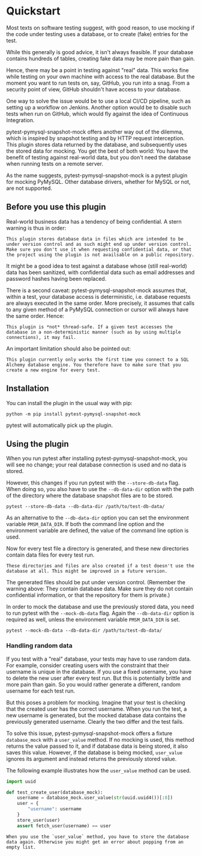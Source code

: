 # Quickstart

Most texts on software testing suggest, with good reason, to use mocking if the code under testing uses a database, or to create (fake) entries for the test.

While this generally is good advice, it isn't always feasible. If your database contains hundreds of tables, creating fake data may be more pain than gain.

Hence, there may be a point in testing against "real" data. This works fine while testing on your own machine with access to the real database. But the moment you want to run tests on, say, GitHub, you run into a snag. From a security point of view, GitHub shouldn't have access to your database.

One way to solve the issue would be to use a local CI/CD pipeline, such as setting up a workflow on Jenkins. Another option would be to disable such tests when run on GitHub, which would fly against the idea of Continuous Integration.

pytest-pymysql-snapshot-mock offers another way out of the dilemma, which is inspired by snapshot testing and by HTTP request interception. This plugin stores data returned by the database, and subsequently uses the stored data for mocking. You get the best of both world: You have the benefit of testing against real-world data, but you don't need the database when running tests on a remote server.

As the name suggests, pytest-pymysql-snapshot-mock is a pytest plugin for mocking PyMySQL. Other database drivers, whether for MySQL or not, are not supported.

## Before you use this plugin

Real-world business data has a tendency of being confidential. A stern warning is thus in order:

```{warning}
This plugin stores database data in files which are intended to be under version control and as such might end up under version control. Make sure you don't use it when requesting confidential data, or that the project using the plugin is not availsable on a public repository.
```

It might be a good idea to test against a database whose (still real-world) data has been sanitized, with confidential data such as email addresses and password hashes having been replaced.

There is a second caveat: pytest-pymysql-snapshot-mock assumes that, within a test, your database access is deterministic, i.e. database requests are always executed in the same order. More precisely, it assumes that calls to any given method of a PyMySQL connection or cursor will always have the same order. Hence:

```{warning}
This plugin is *not* thread-safe. If a given test accesses the database in a non-deterministic manner (such as by using multiple connections), it may fail.
```

An important limitation should also be pointed out:

```{warning}
This plugin currently only works the first time you connect to a SQL Alchemy database engine. You therefore have to make sure that you create a new engine for every test.
```

## Installation

You can install the plugin in the usual way with pip:

```shell
python -m pip install pytest-pymysql-snapshot-mock
```

pytest will automatically pick up the plugin.

## Using the plugin

When you run pytest after installing pytest-pymysql-snapshot-mock, you will see no change;  your real database connection is used and no data is stored.

However, this changes if you run pytest with the `--store-db-data` flag. When doing so, you also have to use the `--db-data-dir` option with the path of the directory where the database snapshot files are to be stored.

```shell
pytest --store-db-data --db-data-dir /path/to/test-db-data/
```

As an alternative to the `--db-data-dir` option you can set the environment variable `PMSM_DATA_DIR`. If both the command line option and the environment variable are defined, the value of the command line option is used.
 
Now for every test file a directory is generated, and these new directories contain data files for every test run.

```{note}
These directories and files are also created if a test doesn't use the database at all. This might be improved in a future version.
```

The generated files should be put under version control. (Remember the warning above: They contain database data. Make sure they do not contain confidential information, or that the repository for them is private.)

In order to mock the database and use the previously stored data, you need to run pytest with the `--mock-db-data` flag. Again the `--db-data-dir` option is required as well, unless the environment variable `PMSM_DATA_DIR` is set.

```shell
pytest --mock-db-data --db-data-dir /path/to/test-db-data/
```

### Handling random data

If you test with a "real" database, your tests may have to use random data. For example, consider creating users with the constraint that their username is unique in the database. If you use a fixed username, you have to delete the new user after every test run. But this is potentially brittle and more pain than gain. So you would rather generate a different, random username for each test run.

But this poses a problem for mocking. Imagine that your test is checking that the created user has the correct username. When you run the test, a new username is generated, but the mocked database data contains the previously generated username. Clearly the two differ and the test fails.

To solve this issue, pytest-pymysql-snapshot-mock offers a fixture `database_mock` with a `user_value` method. If no mocking is used, this method returns the value passed to it, and if database data is being stored, it also saves this value. However, if the database is being mocked, `user_value` ignores its argument and instead returns the previously stored value.

The following example illustrates how the `user_value` method can be used.

```python
import uuid

def test_create_user(database_mock):
    username = database_mock.user_value(str(uuid.uuid4())[:8])
    user = {
        "username": username
    }
    store_user(user)
    assert fetch_user(username) == user
```

```{warning}
When you use the `user_value` method, you have to store the database data again. Otherwise you might get an error about popping from an empty list.
```
